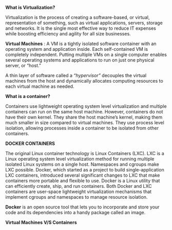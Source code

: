 **What is Virtualization?**

Virtualization is the process of creating a software-based, or virtual, representation of something, such as virtual applications, servers, storage and networks. It is the single most effective way to reduce IT expenses while boosting efficiency and agility for all size businesses.

**Virtual Machines** :
A VM is a tightly isolated software container with an operating system and application inside. Each self-contained VM is completely independent. Putting multiple VMs on a single computer enables several operating systems and applications to run on just one physical server, or “host.”

A thin layer of software called a *“hypervisor”* decouples the virtual machines from the host and dynamically allocates computing resources to each virtual machine as needed.

**What is a container?**

Containers use lightweight operating system level virtualization and multiple containers can run on the same host machine. However, containers do not have their own kernel. They share the host machine’s kernel, making them much smaller in size compared to virtual machines. They use process level isolation, allowing processes inside a container to be isolated from other containers.

**DOCKER CONTAINERS**

The original Linux container technology is Linux Containers (LXC). LXC is a Linux operating system level virtualization method for running multiple isolated Linux systems on a single host. Namespaces and cgroups make LXC possible.
Docker, which started as a project to build single-application LXC containers, introduced several significant changes to LXC that make containers more portable and flexible to use.
Docker is a Linux utility that can efficiently create, ship, and run containers.
Both Docker and LXC containers are user-space lightweight virtualization mechanisms that implement cgroups and namespaces to manage resource isolation.




**Docker** is an open source tool that lets you to incorporate and store your code and its dependencies into a handy package called an image.



**Virtual Machines V/S Containers**
